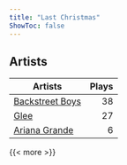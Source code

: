 ```yaml
---
title: "Last Christmas"
ShowToc: false
---
```


## Artists
Artists | Plays 
----- | -----: 
[Backstreet Boys](/artists/backstreet-boys-36645) | 38
[Glee](/artists/glee-30032566) | 27
[Ariana Grande](/artists/ariana-grande-678625) | 6

{{< more >}}
